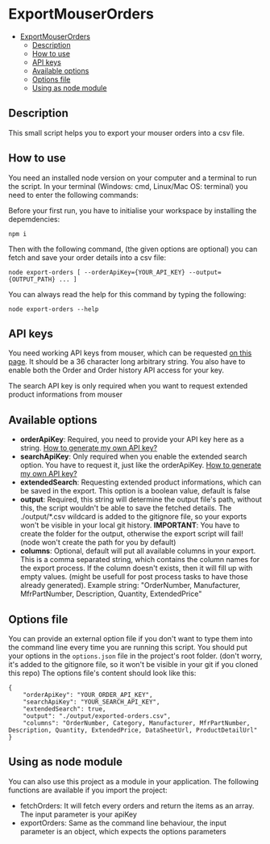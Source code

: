 # ExportMouserOrders

- [ExportMouserOrders](#exportmouserorders)
	- [Description](#description)
	- [How to use](#how-to-use)
	- [API keys](#api-keys)
	- [Available options](#available-options)
	- [Options file](#options-file)
	- [Using as node module](#using-as-node-module)

## Description

This small script helps you to export your mouser orders into a csv file.

## How to use

You need an installed node version on your computer and a terminal to run the script. In your terminal (Windows: cmd, Linux/Mac OS: terminal) you need to enter the following commands:

Before your first run, you have to initialise your workspace by installing the depemdencies:

```terminal
npm i
```

Then with the following command, (the given options are optional) you can fetch and save your order details into a csv file:

```terminal
node export-orders [ --orderApiKey={YOUR_API_KEY} --output={OUTPUT_PATH} ... ]
```

You can always read the help for this command by typing the following:

```
node export-orders --help
```

## API keys

You need working API keys from mouser, which can be requested [on this page](https://www.mouser.de/MyAccount/ManageApis). It should be a 36 character long arbitrary string. You also have to enable both the Order and Order history API access for your key.

The search API key is only required when you want to request extended product informations from mouser

## Available options

- __orderApiKey__: Required, you need to provide your API key here as a string. [How to generate my own API key?](#api-key)
- __searchApiKey__: Only required when you enable the extended search option. You have to request it, just like the orderApiKey. [How to generate my own API key?](#api-key)
- __extendedSearch__: Requesting extended product informations, which can be saved in the export. This option is a boolean value, default is false
- __output__: Required, this string will determine the output file's path, without this, the script wouldn't be able to save the fetched details. The ./output/*.csv wildcard is added to the gitignore file, so your exports won't be visible in your local git history. __IMPORTANT__: You have to create the folder for the output, otherwise the export script will fail! (node won't create the path for you by default)
- __columns__: Optional, default will put all available columns in your export. This is a comma separated string, which contains the column names for the export process. If the column doesn't exists, then it will fill up with empty values. (might be usefull for post process tasks to have those already generated). Example string: "OrderNumber, Manufacturer, MfrPartNumber, Description, Quantity, ExtendedPrice"

## Options file

You can provide an external option file if you don't want to type them into the command line every time you are running this script. You should put your options in the ```options.json``` file in the project's root folder. (don't worry, it's added to the gitignore file, so it won't be visible in your git if you cloned this repo) The options file's content should look like this:

```
{
	"orderApiKey": "YOUR_ORDER_API_KEY",
	"searchApiKey": "YOUR_SEARCH_API_KEY",
	"extendedSearch": true,
	"output": "./output/exported-orders.csv",
	"columns": "OrderNumber, Category, Manufacturer, MfrPartNumber, Description, Quantity, ExtendedPrice, DataSheetUrl, ProductDetailUrl"
}
```

## Using as node module

You can also use this project as a module in your application. The following functions are available if you import the project:

- fetchOrders: It will fetch every orders and return the items as an array. The input parameter is your apiKey
- exportOrders: Same as the command line behaviour, the input parameter is an object, which expects the options parameters